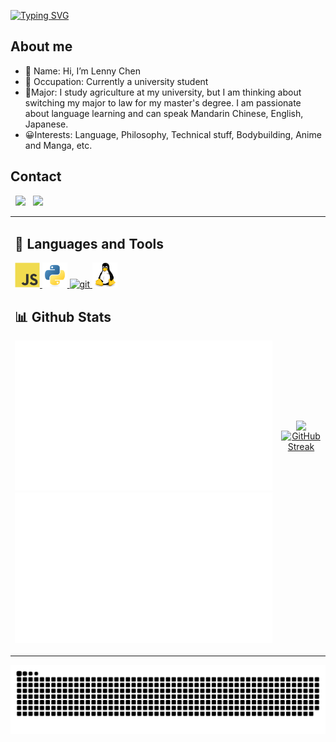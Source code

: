 [![Typing SVG](https://readme-typing-svg.demolab.com/?lines=Hi+there+%F0%9F%91%8B+I+am+Lenny;Welcome+to+my+github)](https://git.io/typing-svg)
## About me
- 👋 Name: Hi, I’m Lenny Chen
- 👀 Occupation: Currently a university student
- 🌱Major: I study agriculture at my university, but I am thinking about switching my major to law for my master's degree. I am passionate about language learning and can speak Mandarin Chinese, English, Japanese.
- 😀Interests: Language, Philosophy, Technical stuff, Bodybuilding, Anime and Manga, etc.

## Contact
<p align="left">  
&nbsp; <a href="https://www.instagram.com/lennychen13/" target="_blank" rel="noopener noreferrer"><img src="https://img.icons8.com/plasticine/100/000000/instagram-new.png" width="50" /></a>  
&nbsp; <a href="mailto:lennychenlaw@gmail.com" target="_blank" rel="noopener noreferrer"><img src="https://img.icons8.com/plasticine/100/000000/gmail.png"  width="50" /></a>
</p>




<table style="background-color:rgba(0, 0, 0, 0); border: 0px;">
<tr style="padding-bottom: -10px;">
<td>

## 🔨 Languages and Tools
<a href="https://developer.mozilla.org/en-US/docs/Web/JavaScript" target="_blank"> 
    <img src="https://raw.githubusercontent.com/devicons/devicon/master/icons/javascript/javascript-original.svg" alt="javascript" width="40" height="40"/> 
</a> 
<a href="https://www.python.org" target="_blank"> 
    <img src="https://raw.githubusercontent.com/devicons/devicon/master/icons/python/python-original.svg" alt="python" width="40" height="40"/> 
</a>
<a href="https://git-scm.com/" target="_blank"> 
    <img src="https://www.vectorlogo.zone/logos/git-scm/git-scm-icon.svg" alt="git" width="40" height="40"/> 
</a>
<a href="https://www.linux.org/" target="_blank"> 
    <img src="https://raw.githubusercontent.com/devicons/devicon/master/icons/linux/linux-original.svg" alt="linux" width="40" height="40"/> 
</a>
    
##  📊 Github Stats
![Stats Overview](https://github.com/LennyChenLaw/github-stats-transparent-fork/blob/output/generated/overview.svg)
![Most Used Languages](https://github.com/LennyChenLaw/github-stats-transparent-fork/blob/output/generated/languages.svg)

</td>
<td td align="center">

<img align="center" src="https://media.giphy.com/media/v1.Y2lkPTc5MGI3NjExaHo5bTJxYzRkNjNrNW90dDEzNm13bjRwcGI3eDhmaWl3YnVyYmw5dyZlcD12MV9pbnRlcm5hbF9naWZfYnlfaWQmY3Q9Zw/LaVp0AyqR5bGsC5Cbm/giphy.gif">
<a href="https://git.io/streak-stats"><img src="https://streak-stats.demolab.com?user=LennyChenLaw&theme=dark" alt="GitHub Streak" /></a>
</td>
</tr>
</table>

![Contribution](https://github.com/LennyChenLaw/Snake-in-Contribution-Grid-fork/blob/output/github-contribution-grid-snake.svg)